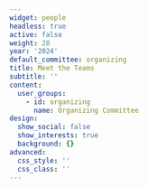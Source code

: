 ```yaml
---
widget: people
headless: true
active: false
weight: 20
year: '2024'
default_committee: organizing
title: Meet the Teams
subtitle: ''
content:
  user_groups:
    - id: organizing
      name: Organizing Committee
design:
  show_social: false
  show_interests: true
  background: {}
advanced:
  css_style: ''
  css_class: ''
---
```

